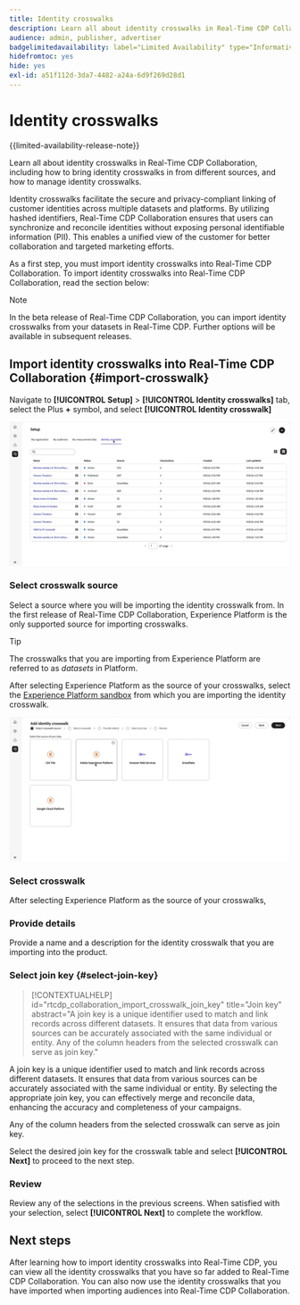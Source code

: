 ```yaml
---
title: Identity crosswalks
description: Learn all about identity crosswalks in Real-Time CDP Collaboration, including how bring identity crosswalks in from different sources, and how to manage identity crosswalks
audience: admin, publisher, advertiser
badgelimitedavailability: label="Limited Availability" type="Informative" url="https://helpx.adobe.com/legal/product-descriptions/real-time-customer-data-platform-collaboration.html newtab=true"
hidefromtoc: yes
hide: yes
exl-id: a51f112d-3da7-4482-a24a-6d9f269d28d1
---
```

# Identity crosswalks

{{limited-availability-release-note}}

Learn all about identity crosswalks in Real-Time CDP Collaboration, including how to bring identity crosswalks in from different sources, and how to manage identity crosswalks.

Identity crosswalks facilitate the secure and privacy-compliant linking of customer identities across multiple datasets and platforms. By utilizing hashed identifiers, Real-Time CDP Collaboration ensures that users can synchronize and reconcile identities without exposing personal identifiable information (PII). This enables a unified view of the customer for better collaboration and targeted marketing efforts.

<!--
In Real-Time CDP Collaboration, use identity crosswalks alongside your audiences by [TODO] insert material here. 
-->


As a first step, you must import identity crosswalks into Real-Time CDP Collaboration. To import identity crosswalks into Real-Time CDP Collaboration, read the section below:

>[!NOTE]
>
>In the beta release of Real-Time CDP Collaboration, you can import identity crosswalks from your datasets in Real-Time CDP. Further options will be available in subsequent releases.

## Import identity crosswalks into Real-Time CDP Collaboration {#import-crosswalk}

Navigate to **[!UICONTROL Setup]** > **[!UICONTROL Identity crosswalks]** tab, select the Plus **+** symbol, and select **[!UICONTROL Identity crosswalk]**

![Recording of how to get to the screen to add identity crosswalks](/help/assets/setup/identity-crosswalks/import-identity-crosswalk.gif)

### Select crosswalk source

Select a source where you will be importing the identity crosswalk from. In the first release of Real-Time CDP Collaboration, Experience Platform is the only supported source for importing crosswalks. 

>[!TIP]
>
>The crosswalks that you are importing from Experience Platform are referred to as *datasets* in Platform.

After selecting Experience Platform as the source of your crosswalks, select the [Experience Platform sandbox](https://experienceleague.adobe.com/en/docs/experience-platform/sandbox/home) from which you are importing the identity crosswalk.

![Recording of how to select a crosswalk source](/help/assets/setup/identity-crosswalks/select-crosswalk-source.gif)

### Select crosswalk

After selecting Experience Platform as the source of your crosswalks, 

### Provide details

Provide a name and a description for the identity crosswalk that you are importing into the product. 

### Select join key {#select-join-key}

>[!CONTEXTUALHELP]
>id="rtcdp_collaboration_import_crosswalk_join_key"
>title="Join key"
>abstract="A join key is a unique identifier used to match and link records across different datasets. It ensures that data from various sources can be accurately associated with the same individual or entity. Any of the column headers from the selected crosswalk can serve as join key."

A join key is a unique identifier used to match and link records across different datasets. It ensures that data from various sources can be accurately associated with the same individual or entity. By selecting the appropriate join key, you can effectively merge and reconcile data, enhancing the accuracy and completeness of your campaigns.

Any of the column headers from the selected crosswalk can serve as join key.

Select the desired join key for the crosswalk table and select **[!UICONTROL Next]** to proceed to the next step.

### Review

Review any of the selections in the previous screens. When satisfied with your selection, select **[!UICONTROL Next]** to complete the workflow. 

## Next steps

After learning how to import identity crosswalks into Real-Time CDP, you can view all the identity crosswalks that you have so far added to Real-Time CDP Collaboration. You can also now use the identity crosswalks that you have imported when importing audiences into Real-Time CDP Collaboration.

